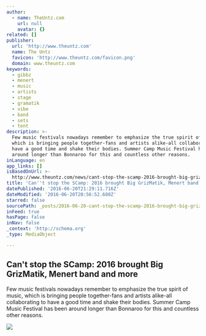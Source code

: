 ```yaml
---
author:
  - name: TheUntz.com
    url: null
    avatar: {}
related: []
publisher:
  url: 'http://www.theuntz.com'
  name: The Untz
  favicon: 'http://www.theuntz.com/favicon.png'
  domain: www.theuntz.com
keywords:
  - gibbz
  - menert
  - music
  - artists
  - stage
  - gramatik
  - vibe
  - band
  - sets
  - tent
description: >-
  Few music festivals nowadays remember to emphasize the true spirit of music,
  which is bringing people together-fans and artists alike-all collaborating to
  have a good time and shake their bodies. Summer Camp Music Festival has been
  around longer than Bonnaroo for this and countless other reasons.
inLanguage: en
app_links: []
isBasedOnUrl: >-
  http://www.theuntz.com/news/cant-stop-the-scamp-2016-brought-big-grizmatik-menert-band-and-more/
title: 'Can''t stop the SCamp: 2016 brought Big GrizMatik, Menert band and more'
datePublished: '2016-06-20T21:29:11.716Z'
dateModified: '2016-06-20T20:56:52.680Z'
starred: false
sourcePath: _posts/2016-06-20-cant-stop-the-scamp-2016-brought-big-grizmatik-menert-ban.md
inFeed: true
hasPage: false
inNav: false
_context: 'http://schema.org'
_type: MediaObject

---
```

<article style=""><h1>Can't stop the SCamp: 2016 brought Big GrizMatik, Menert band and more</h1><p>Few music festivals nowadays remember to emphasize the true spirit of music, which is bringing people together-fans and artists alike-all collaborating to have a good time and shake their bodies. Summer Camp Music Festival has been around longer than Bonnaroo for this and countless other reasons.</p><img src="http://www.theuntz.com/img/upload/scampzoogma-gerlach.jpg" /></article>